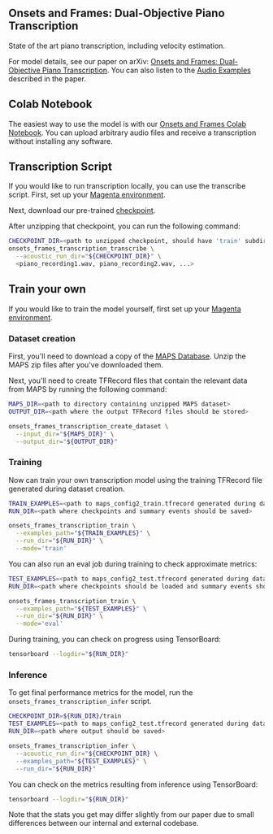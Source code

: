 ## Onsets and Frames: Dual-Objective Piano Transcription

State of the art piano transcription, including velocity estimation.

For model details, see our paper on arXiv:
[Onsets and Frames: Dual-Objective Piano Transcription](https://goo.gl/magenta/onsets-frames-paper). You can also listen to the [Audio Examples](https://goo.gl/magenta/onsets-frames-examples) described in the paper.

## Colab Notebook

The easiest way to use the model is with our [Onsets and Frames Colab Notebook](https://goo.gl/magenta/onsets-frames-colab). You can upload arbitrary audio files and receive a transcription without installing any software.

## Transcription Script

If you would like to run transcription locally, you can use the transcribe
script. First, set up your [Magenta environment](/README.md).

Next, download our pre-trained
[checkpoint](https://storage.googleapis.com/magentadata/models/onsets_frames_transcription/checkpoint.zip).

After unzipping that checkpoint, you can run the following command:

```bash
CHECKPOINT_DIR=<path to unzipped checkpoint, should have 'train' subdir>
onsets_frames_transcription_transcribe \
  --acoustic_run_dir="${CHECKPOINT_DIR}" \
  <piano_recording1.wav, piano_recording2.wav, ...>
```

## Train your own

If you would like to train the model yourself, first set up your [Magenta environment](/README.md).

### Dataset creation

First, you'll need to download a copy of the
[MAPS Database](http://www.tsi.telecom-paristech.fr/aao/en/2010/07/08/maps-database-a-piano-database-for-multipitch-estimation-and-automatic-transcription-of-music/).
Unzip the MAPS zip files after you've downloaded them.

Next, you'll need to create TFRecord files that contain the relevant data from MAPS by running the following command:

```bash
MAPS_DIR=<path to directory containing unzipped MAPS dataset>
OUTPUT_DIR=<path where the output TFRecord files should be stored>

onsets_frames_transcription_create_dataset \
  --input_dir="${MAPS_DIR}" \
  --output_dir="${OUTPUT_DIR}"
```

### Training

Now can train your own transcription model using the training TFRecord file generated during dataset creation.

```bash
TRAIN_EXAMPLES=<path to maps_config2_train.tfrecord generated during dataset creation>
RUN_DIR=<path where checkpoints and summary events should be saved>

onsets_frames_transcription_train \
  --examples_path="${TRAIN_EXAMPLES}" \
  --run_dir="${RUN_DIR}" \
  --mode='train'
```

You can also run an eval job during training to check approximate metrics:

```bash
TEST_EXAMPLES=<path to maps_config2_test.tfrecord generated during dataset creation>
RUN_DIR=<path where checkpoints should be loaded and summary events should be saved>

onsets_frames_transcription_train \
  --examples_path="${TEST_EXAMPLES}" \
  --run_dir="${RUN_DIR}" \
  --mode='eval'
```

During training, you can check on progress using TensorBoard:

```bash
tensorboard --logdir="${RUN_DIR}"
```

### Inference

To get final performance metrics for the model, run the `onsets_frames_transcription_infer` script.

```bash
CHECKPOINT_DIR=${RUN_DIR}/train
TEST_EXAMPLES=<path to maps_config2_test.tfrecord generated during dataset creation>
RUN_DIR=<path where output should be saved>

onsets_frames_transcription_infer \
  --acoustic_run_dir="${CHECKPOINT_DIR} \
  --examples_path="${TEST_EXAMPLES}" \
  --run_dir="${RUN_DIR}"
```

You can check on the metrics resulting from inference using TensorBoard:

```bash
tensorboard --logdir="${RUN_DIR}"
```

Note that the stats you get may differ slightly from our paper due to small
differences between our internal and external codebase.
